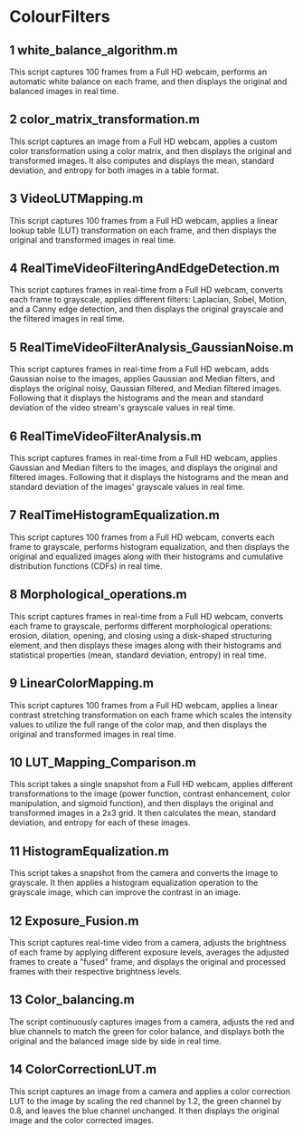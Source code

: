 # ColourFilters

## 1 white_balance_algorithm.m 

This script captures 100 frames from a Full HD webcam, performs an automatic white balance on each frame, and then displays the original and balanced images in real time.

## 2 color_matrix_transformation.m

This script captures an image from a Full HD webcam, applies a custom color transformation using a color matrix, and then displays the original and transformed images. It also computes and displays the mean, standard deviation, and entropy for both images in a table format.

## 3 VideoLUTMapping.m

This script captures 100 frames from a Full HD webcam, applies a linear lookup table (LUT) transformation on each frame, and then displays the original and transformed images in real time.

## 4 RealTimeVideoFilteringAndEdgeDetection.m

This script captures frames in real-time from a Full HD webcam, converts each frame to grayscale, applies different filters: Laplacian, Sobel, Motion, and a Canny edge detection, and then displays the original grayscale and the filtered images in real time.

## 5 RealTimeVideoFilterAnalysis_GaussianNoise.m

This script captures frames in real-time from a Full HD webcam, adds Gaussian noise to the images, applies Gaussian and Median filters, and displays the original noisy, Gaussian filtered, and Median filtered images. Following that it displays the histograms and the mean and standard deviation of the video stream's grayscale values in real time. 

## 6 RealTimeVideoFilterAnalysis.m

This script captures frames in real-time from a Full HD webcam, applies Gaussian and Median filters to the images, and displays the original and filtered images. Following that it displays the histograms and the mean and standard deviation of the images' grayscale values in real time.

## 7 RealTimeHistogramEqualization.m

This script captures 100 frames from a Full HD webcam, converts each frame to grayscale, performs histogram equalization, and then displays the original and equalized images along with their histograms and cumulative distribution functions (CDFs) in real time.

## 8 Morphological_operations.m 

This script captures frames in real-time from a Full HD webcam, converts each frame to grayscale, performs different morphological operations: erosion, dilation, opening, and closing using a disk-shaped structuring element, and then displays these images along with their histograms and statistical properties (mean, standard deviation, entropy) in real time.

## 9 LinearColorMapping.m 

This script captures 100 frames from a Full HD webcam, applies a linear contrast stretching transformation on each frame which scales the intensity values to utilize the full range of the color map, and then displays the original and transformed images in real time.

## 10 LUT_Mapping_Comparison.m

This script takes a single snapshot from a Full HD webcam, applies different transformations to the image (power function, contrast enhancement, color manipulation, and sigmoid function), and then displays the original and transformed images in a 2x3 grid. It then calculates the mean, standard deviation, and entropy for each of these images. 

## 11 HistogramEqualization.m

This script takes a snapshot from the camera and converts the image to grayscale. It then applies a histogram equalization operation to the grayscale image, which can improve the contrast in an image. 

## 12 Exposure_Fusion.m 

This script captures real-time video from a camera, adjusts the brightness of each frame by applying different exposure levels, averages the adjusted frames to create a "fused" frame, and displays the original and processed frames with their respective brightness levels.

## 13 Color_balancing.m

The script continuously captures images from a camera, adjusts the red and blue channels to match the green for color balance, and displays both the original and the balanced image side by side in real time.

## 14 ColorCorrectionLUT.m

This script captures an image from a camera and applies a color correction LUT to the image by scaling the red channel by 1.2, the green channel by 0.8, and leaves the blue channel unchanged. It then displays the original image and the color corrected images.















































